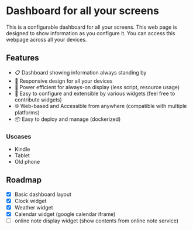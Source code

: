 # Dashboard for all your screens

This is a configurable dashboard for all your screens. This web page is designed to show information as you configure it. You can access this webpage across all your devices.

## Features

- 📋 Dashboard showing information always standing by
- 📱 Responsive design for all your devices
- 🔋 Power efficient for always-on display (less script, resource usage)
- 🔧 Easy to configure and extensible by various widgets (feel free to contribute widgets)
- 🌐 Web-based and Accessible from anywhere (compatible with multiple platforms)
- 📦 Easy to deploy and manage (dockerized)

### Uscases

- Kindle
- Tablet
- Old phone

## Roadmap

- [x] Basic dashboard layout
- [x] Clock widget
- [x] Weather widget
- [x] Calendar widget (google calendar iframe)
- [ ] online note display widget (show contents from online note service)
